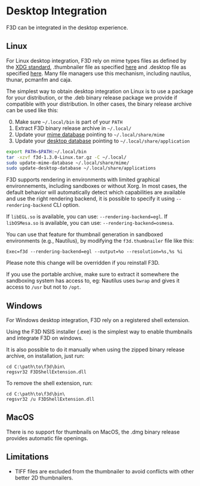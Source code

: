 # Desktop Integration

F3D can be integrated in the desktop experience.

## Linux

For Linux desktop integration, F3D rely on mime types files as defined by the [XDG standard](https://specifications.freedesktop.org/mime-apps-spec/mime-apps-spec-latest.html), .thumbnailer file as specified [here](https://wiki.archlinux.org/title/File_manager_functionality#Thumbnail_previews) and .desktop file as specified [here](https://wiki.archlinux.org/title/desktop_entries). Many file managers use this mechanism, including nautilus, thunar, pcmanfm and caja.

The simplest way to obtain desktop integration on Linux is to use a package for your distribution, or the .deb binary release package we provide if compatible with your distribution.
In other cases, the binary release archive can be used like this:

0. Make sure `~/.local/bin` is part of your `PATH`
1. Extract F3D binary release archive in `~/.local/`
2. Update your [mime database](https://linux.die.net/man/1/update-mime-database) pointing to `~/.local/share/mime`
3. Update your [desktop database](https://linuxcommandlibrary.com/man/update-desktop-database) pointing to `~/.local/share/application`

```bash
export PATH=$PATH:~/.local/bin
tar -xzvf f3d-1.3.0-Linux.tar.gz -C ~/.local/
sudo update-mime-database ~/.local/share/mime/
sudo update-desktop-database ~/.local/share/applications
```

F3D supports rendering in environments with limited graphical environnements, including sandboxes or without Xorg. In most cases, the default behavior will automatically detect which capabilities are available and use the right rendering backend, it is possible to specify it using `--rendering-backend` CLI option.

If `libEGL.so` is available, you can use: `--rendering-backend=egl`.
If `libOSMesa.so` is available, you can use: `--rendering-backend=osmesa`.

You can use that feature for thumbnail generation in sandboxed environments (e.g., Nautilus), by modifying the `f3d.thumbnailer` file like this:

```
Exec=f3d --rendering-backend=egl --output=%o --resolution=%s,%s %i
```
Please note this change will be overridden if you reinstall F3D.

If you use the portable archive, make sure to extract it somewhere the sandboxing system has access to, eg: Nautilus uses `bwrap` and gives it access to `/usr` but not to `/opt`.

## Windows

For Windows desktop integration, F3D rely on a registered shell extension.

Using the F3D NSIS installer (.exe) is the simplest way to enable thumbnails and integrate F3D on windows.

It is also possible to do it manually when using the zipped binary release archive, on installation, just run:

```
cd C:\path\to\f3d\bin\
regsvr32 F3DShellExtension.dll
```

To remove the shell extension, run:

```
cd C:\path\to\f3d\bin\
regsvr32 /u F3DShellExtension.dll
```

## MacOS

There is no support for thumbnails on MacOS, the .dmg binary release provides automatic file openings.

## Limitations

- TIFF files are excluded from the thumbnailer to avoid conflicts with other better 2D thumbnailers.
